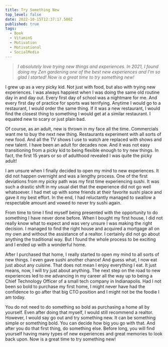 ```yaml
---
title: Try Something New
top_level: false
date: 2022-10-15T12:37:17.500Z
published: true
tags:
  - Book
  - VitaminG
  - Motivation
  - Motivational
  - SocialMedia
---
```

> *I absolutely love trying new things and experiences. In 2021, I found doing my Zen gardening one of the best new experiences and I'm so glad I started! Now is a great time to try something new!*

I grew up as a very picky kid. Not just with food, but also with trying new experiences. I was always happiest when I was doing the same old routine day in and day out. Every first day of school was a nightmare for me. And every first day of practice for sports was terrifying. Anytime I would go to a restaurant, I would order the same thing. If it was a new restaurant, I would find the closest thing to something I would get at a similar restaurant. I equated new to scary or just plain bad.

Of course, as an adult, new is thrown in my face all the time. Commercials want me to buy the next new thing. Restaurants experiment with all sorts of new food. And all the TV shows I use to watch are replaced with shows and new talent. I have been an adult for decades now. And it was not easy transitioning from a picky kid to being flexible enough to try new things. In fact, the first 15 years or so of adulthood revealed I was quite the picky adult!

I am unsure when I finally decided to open my mind to new experiences. It did not happen overnight and was a lengthy process. One of the first deviations from my picky path was my first time experiencing sushi. It was such a drastic shift in my usual diet that the experience did not go well whatsoever. I had met up with some friends at their favorite sushi place and gave it my best effort. In the end, I had reluctantly managed to swallow a respectable amount and vowed to never try sushi again.

From time to time I find myself being presented with the opportunity to do something I have never done before. When I bought my first house, I did not really know what to expect and was very unsure I was making the right decision. I managed to find the right house and acquired a mortgage all on my own and without the assistance of a realtor. I certainly did not go about anything the traditional way. But I found the whole process to be exciting and I ended up with a wonderful home.

After I purchased that home, I really started to open my mind to all sorts of new things. I even gave sushi another chance! And guess what, I now eat just about any cuisine. That does not mean I enjoy everything I eat. It just means, now, I will try just about anything. The next step on the road to new experiences led to me advancing in my career all the way up to being a Chief Technology Officer of a small tech company in Indianapolis. Had I not been so bold to purchase my first home, I might never have had the confidence to go after that big CTO position and I might not be the foodie I am today.

You do not need to do something so bold as purchasing a home all by yourself. Even after doing that myself, I would still recommend a realtor. However, I would say go out and try something new. It can be something simple or something bold. You can decide how big you go with that. And after you do that first thing, do something else. Before long, you will find yourself having many types of new experiences and great memories to look back upon. Now is a great time to try something new!
